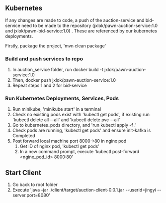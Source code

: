 ## Kubernetes

If any changes are made to code, a push of the auction-service and bid-service need to be made to the repository (jxlok/pawn-auction-service:1.0 and jxlok/pawn-bid-service:1.0)
. These are referenced by our kubernetes deployments.

Firstly, package the project, 'mvn clean package'

### Build and push services to repo
1. In auction_service folder, run docker build -t jxlok/pawn-auction-service:1.0
2. Then, docker push jxlok/pawn-auction-service:1.0
3. Repeat steps 1 and 2 for bid-service

### Run Kubernetes Deployments, Services, Pods
1. Run minikube, 'minikube start' in a terminal
2. Check no existing pods exist with 'kubectl get pods', if existing run 'kubectl delete all --all' and 'kubectl delete pvc --all'
3. Go to kubernetes_pods directory, and 'run kubectl apply -f .'
4. Check pods are running, 'kubectl get pods' and ensure init-kafka is Completed
5. Post forward local machine port 8000->80 in nginx pod
   1. Get ID of nginx pod, 'kubectl get pods'
   2. In a new command prompt, execute 'kubectl post-forward <nginx_pod_id> 8000:80'

## Start Client
1. Go back to root folder
2. Execute 'java -jar ./client/target/auction-client-0.0.1.jar --userid=jingyi --server.port=8080'